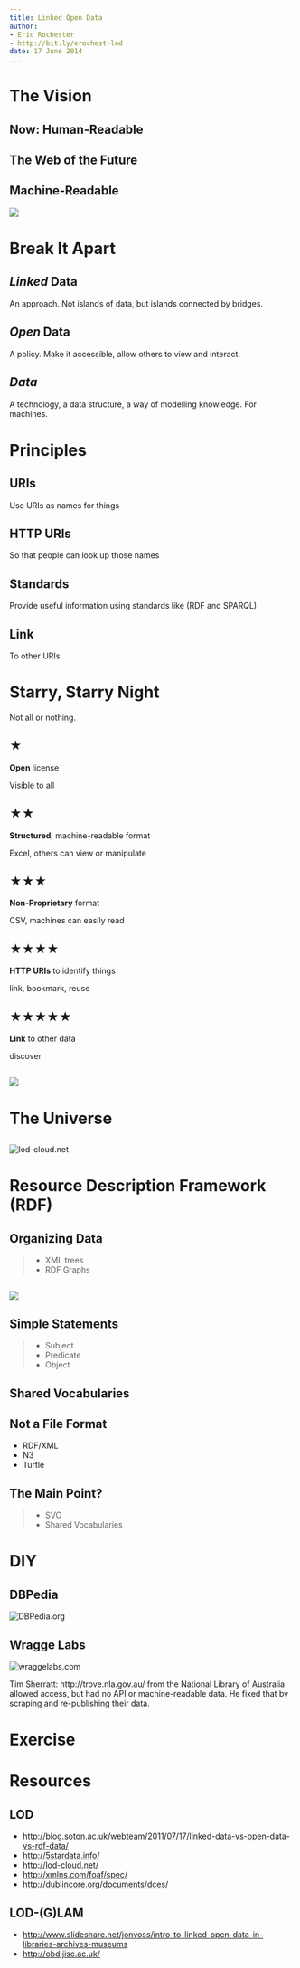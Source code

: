```yaml
---
title: Linked Open Data
author:
- Eric Rochester
- http://bit.ly/erochest-lod
date: 17 June 2014
...
```


# The Vision

## Now: Human-Readable

## The Web of the Future

## Machine-Readable

![](i/Terminator_Eyes.jpg)

# Break It Apart

## *Linked* Data

<div class="notes">
An approach. Not islands of data, but islands connected by bridges.
</div>

## *Open* Data

<div class="notes">
A policy. Make it accessible, allow others to view and interact.
</div>

## *Data*

<div class="notes">
A technology, a data structure, a way of modelling knowledge. For machines.
</div>

# Principles

## URIs

<div class="notes"> Use URIs as names for things </div>

## HTTP URIs

<div class="notes"> So that people can look up those names </div>

## Standards

<div class="notes"> Provide useful information using standards like (RDF and SPARQL) </div>

## Link

<div class="notes"> To other URIs. </div>

# Starry, Starry Night

<div class="notes">
Not all or nothing.
</div>

## ★

**Open** license

<div class="notes"> Visible to all </div>

## ★★

**Structured**, machine-readable format

<div class="notes"> Excel, others can view or manipulate </div>

## ★★★

**Non-Proprietary** format

<div class="notes"> CSV, machines can easily read </div>

## ★★★★

**HTTP URIs** to identify things

<div class="notes"> link, bookmark, reuse </div>

## ★★★★★

**Link** to other data

<div class="notes"> discover </div>

##

![](i/m45-580x357.jpg)

# The Universe

##

![lod-cloud.net](i/lod-cloud.png)

# Resource Description Framework (RDF)

## Organizing Data

> * XML trees
> * RDF Graphs

##

![](i/Proxy.jpg)

## Simple Statements

> * Subject
> * Predicate
> * Object

## Shared Vocabularies

## Not a File Format

* RDF/XML
* N3
* Turtle

## The Main Point?

> * SVO
> * Shared Vocabularies

# DIY

## DBPedia

![DBPedia.org](i/dbpedia_logo.png)

## Wragge Labs

![wraggelabs.com](i/wragge.png)

<div class="notes">
Tim Sherratt:
http://trove.nla.gov.au/ from the National Library of Australia allowed access,
but had no API or machine-readable data. He fixed that by scraping and
re-publishing their data.
</div>

# Exercise

# Resources

## LOD

* http://blog.soton.ac.uk/webteam/2011/07/17/linked-data-vs-open-data-vs-rdf-data/
* http://5stardata.info/
* http://lod-cloud.net/
* http://xmlns.com/foaf/spec/
* http://dublincore.org/documents/dces/

## LOD-(G)LAM

* http://www.slideshare.net/jonvoss/intro-to-linked-open-data-in-libraries-archives-museums
* http://obd.jisc.ac.uk/


